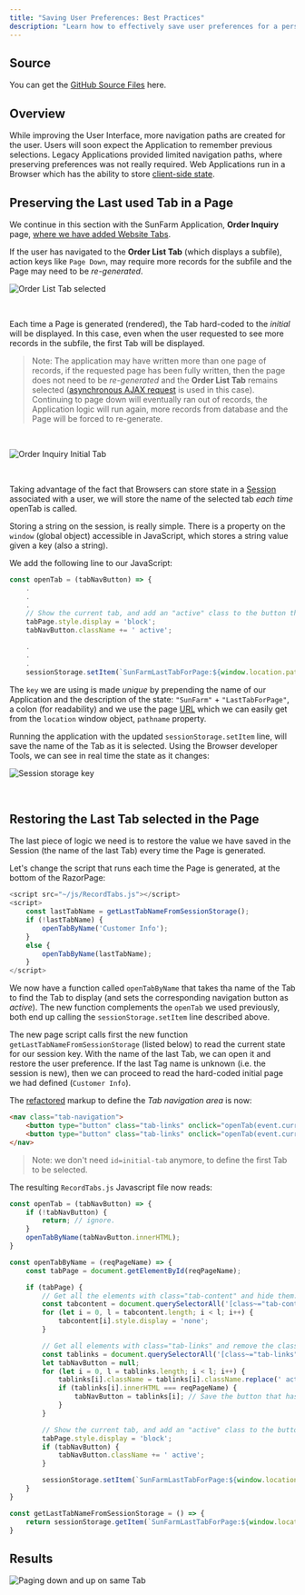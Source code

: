 ```yaml
---
title: "Saving User Preferences: Best Practices"
description: "Learn how to effectively save user preferences for a personalized experience. Our guide covers techniques for preserving user settings."
---
```

## Source

You can get the [GitHub Source Files](https://github.com/asnaqsys-examples/sunfarm-web-tabs) here.

## Overview

While improving the User Interface, more navigation paths are created for the user. Users will soon expect the Application to remember previous selections. Legacy Applications provided limited navigation paths, where preserving preferences was not really required. Web Applications run in a Browser which has the ability to store [client-side state](https://medium.com/@saransh.ahlawat94/web-applications-client-side-state-management-97e1a27006ee#:~:text=Applications%20usually%20have%20a%20client-side%20state%20that%20is,state%20stores%20the%20user%E2%80%99s%20action%20temporarily%20in%20memory.). 

## Preserving the Last used Tab in a Page
We continue in this section with the SunFarm Application, **Order Inquiry** page, [where we have added Website Tabs](./grouping-existing-record-fields.html).

If the user has navigated to the **Order List Tab** (which displays a subfile), action keys like `Page Down`, may require more records for the subfile and the Page may need to be *re-generated*.

![Order List Tab selected](./images/order-list-pgdn.png)

<br>

Each time a Page is generated (rendered), the Tab hard-coded to the *initial* will be displayed. In this case, even when the user requested to see more records in the subfile, the first Tab will be displayed. 
>Note: The application may have written more than one page of records, if the requested page has been fully written, then the page does not need to be *re-generated* and the **Order List Tab** remains selected ([asynchronous AJAX request](https://developer.mozilla.org/en-US/docs/Web/Guide/AJAX) is used in this case). Continuing to page down will eventually ran out of records, the Application logic will run again, more records from database and the Page will be forced to re-generate.

<br>

![Order Inquiry Initial Tab](./images/order-list-initial-tab.png)

<br>

Taking advantage of the fact that Browsers can store state in a [Session](https://developer.mozilla.org/en-US/docs/Web/API/Window/sessionStorage) associated with a user, we will store the name of the selected tab *each time* openTab is called.

Storing a string on the session, is really simple. There is a property on the `window` (global object) accessible in JavaScript, which stores a string value given a key (also a string).

We add the following line to our JavaScript:

```javascript
const openTab = (tabNavButton) => {
    .
    .
    .
    // Show the current tab, and add an "active" class to the button that opened the tab.
    tabPage.style.display = 'block';
    tabNavButton.className += ' active';

    .
    .
    .
    sessionStorage.setItem(`SunFarmLastTabForPage:${window.location.pathname}`, reqPageName);
```

The `key` we are using is made *unique* by prepending the name of our Application and the description of the state: `"SunFarm"` + `"LastTabForPage"`, a colon (for readability) and we use the page [URL](https://en.wikipedia.org/wiki/URL) which we can easily get from the `location` window object, `pathname` property.

Running the application with the updated `sessionStorage.setItem` line, will save the name of the Tab as it is selected. Using the Browser developer Tools, we can see in real time the state as it changes:

![Session storage key](./images/session-storage-key.png)

<br>

## Restoring the Last Tab selected in the Page

The last piece of logic we need is to restore the value we have saved in the Session (the name of the last Tab) every time the Page is generated.

Let's change the script that runs each time the Page is generated, at the bottom of the RazorPage:

```javascript
<script src="~/js/RecordTabs.js"></script>
<script>
    const lastTabName = getLastTabNameFromSessionStorage();
    if (!lastTabName) {
        openTabByName('Customer Info');
    }
    else {
        openTabByName(lastTabName);
    }
</script>
```

We now have a function called `openTabByName` that takes tha name of the Tab to find the Tab to display (and sets the corresponding navigation button as *active*). The new function complements the `openTab` we used previously, both end up calling the `sessionStorage.setItem` line described above.

The new page script calls first the new function `getLastTabNameFromSessionStorage` (listed below) to read the current state for our session key. With the name of the last Tab, we can open it and restore the user preference. If the last Tag name is unknown (i.e. the session is new), then we can proceed to read the hard-coded initial page we had defined (`Customer Info`).

The [refactored](https://en.wikipedia.org/wiki/Code_refactoring) markup to define the *Tab navigation area* is now:

```html
<nav class="tab-navigation">
    <button type="button" class="tab-links" onclick="openTab(event.currentTarget)">Customer Info</button>
    <button type="button" class="tab-links" onclick="openTab(event.currentTarget)">Order List</button>
</nav>
```
>Note: we don't need `id=initial-tab` anymore, to define the first Tab to be selected.

The resulting `RecordTabs.js` Javascript file now reads:

```javascript
const openTab = (tabNavButton) => {
    if (!tabNavButton) {
        return; // ignore.
    }
    openTabByName(tabNavButton.innerHTML);
}

const openTabByName = (reqPageName) => {
    const tabPage = document.getElementById(reqPageName);

    if (tabPage) {
        // Get all the elements with class="tab-content" and hide them.
        const tabcontent = document.querySelectorAll('[class~="tab-content"]');
        for (let i = 0, l = tabcontent.length; i < l; i++) {
            tabcontent[i].style.display = 'none';
        }

        // Get all elements with class="tab-links" and remove the class "active"
        const tablinks = document.querySelectorAll('[class~="tab-links"]');
        let tabNavButton = null;
        for (let i = 0, l = tablinks.length; i < l; i++) {
            tablinks[i].className = tablinks[i].className.replace(' active', '');
            if (tablinks[i].innerHTML === reqPageName) {
                tabNavButton = tablinks[i]; // Save the button that has the requested name.
            }
        }

        // Show the current tab, and add an "active" class to the button that opened the tab.
        tabPage.style.display = 'block';
        if (tabNavButton) {
            tabNavButton.className += ' active';
        }

        sessionStorage.setItem(`SunFarmLastTabForPage:${window.location.pathname}`, reqPageName);
    }
}

const getLastTabNameFromSessionStorage = () => {
    return sessionStorage.getItem(`SunFarmLastTabForPage:${window.location.pathname}`);
}
```

## Results

![Paging down and up on same Tab](./images/paging-up-down-preserve-tab.gif)